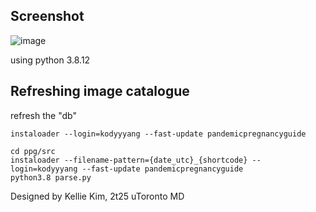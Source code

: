 ## Screenshot
![image](https://user-images.githubusercontent.com/19780117/161340442-5c4d9ef8-8886-4731-89d2-313ca4702725.png)

using python 3.8.12

## Refreshing image catalogue
refresh the "db"
```
instaloader --login=kodyyyang --fast-update pandemicpregnancyguide

cd ppg/src
instaloader --filename-pattern={date_utc}_{shortcode} --login=kodyyyang --fast-update pandemicpregnancyguide
python3.8 parse.py
```

Designed by Kellie Kim, 2t25 uToronto MD
